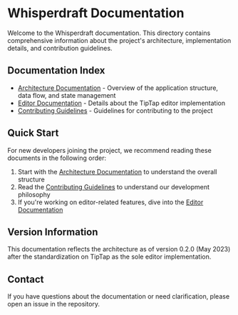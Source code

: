 # Whisperdraft Documentation

Welcome to the Whisperdraft documentation. This directory contains comprehensive information about the project's architecture, implementation details, and contribution guidelines.

## Documentation Index

- [Architecture Documentation](./ARCHITECTURE.md) - Overview of the application structure, data flow, and state management
- [Editor Documentation](./EDITOR.md) - Details about the TipTap editor implementation
- [Contributing Guidelines](./CONTRIBUTING.md) - Guidelines for contributing to the project

## Quick Start

For new developers joining the project, we recommend reading these documents in the following order:

1. Start with the [Architecture Documentation](./ARCHITECTURE.md) to understand the overall structure
2. Read the [Contributing Guidelines](./CONTRIBUTING.md) to understand our development philosophy
3. If you're working on editor-related features, dive into the [Editor Documentation](./EDITOR.md)

## Version Information

This documentation reflects the architecture as of version 0.2.0 (May 2023) after the standardization on TipTap as the sole editor implementation.

## Contact

If you have questions about the documentation or need clarification, please open an issue in the repository.

